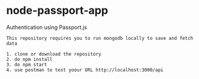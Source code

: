 # node-passport-app
Authentication using Passport.js

`This repository requires you to run mongodb locally to save and fetch data` 

`1. clone or download the repository`   
`2. do npm install`   
`3. do npm start`  
`4. use postman to test yoour URL http://localhost:3000/api `  
